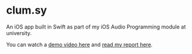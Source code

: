 # clum.sy

An iOS app built in Swift as part of my iOS Audio Programming module at university.

You can watch a [demo video here](https://drive.google.com/file/d/1wDCNJvMht1Zpie2V9k9B8QsB3DjtoBeI/view?usp=drive_link) and [read my report here](https://drive.google.com/file/d/1SYOwdn_racIGlH4tVOrBRHUljo5GTfaF/view?usp=drive_link).
